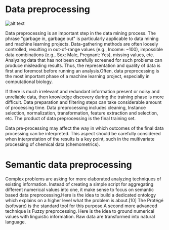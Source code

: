 # Data preprocessing

![alt text](https://images.unsplash.com/photo-1555949963-aa79dcee981c?ixlib=rb-1.2.1&ixid=eyJhcHBfaWQiOjEyMDd9&auto=format&fit=crop&w=1050&q=80)

Data preprocessing is an important step in the data mining process. The phrase "garbage in, garbage out" is particularly applicable to data mining and machine learning projects. Data-gathering methods are often loosely controlled, resulting in out-of-range values (e.g., Income: −100), impossible data combinations (e.g., Sex: Male, Pregnant: Yes), missing values, etc. Analyzing data that has not been carefully screened for such problems can produce misleading results. Thus, the representation and quality of data is first and foremost before running an analysis.Often, data preprocessing is the most important phase of a machine learning project, especially in computational biology.

If there is much irrelevant and redundant information present or noisy and unreliable data, then knowledge discovery during the training phase is more difficult. Data preparation and filtering steps can take considerable amount of processing time. Data preprocessing includes cleaning, Instance selection, normalization, transformation, feature extraction and selection, etc. The product of data preprocessing is the final training set.

Data pre-processing may affect the way in which outcomes of the final data processing can be interpreted. This aspect should be carefully considered when interpretation of the results is a key point, such in the multivariate processing of chemical data (chemometrics).

# Semantic data preprocessing
Complex problems are asking for more elaborated analyzing techniques of existing information. Instead of creating a simple script for aggregating different numerical values into one, it make sense to focus on semantic based data preprocessing.Here is the idea to build a dedicated ontology which explains on a higher level what the problem is about.[10] The Protégé (software) is the standard tool for this purpose.A second more advanced technique is Fuzzy preprocessing. Here is the idea to ground numerical values with linguistic information. Raw data are transformed into natural language.
